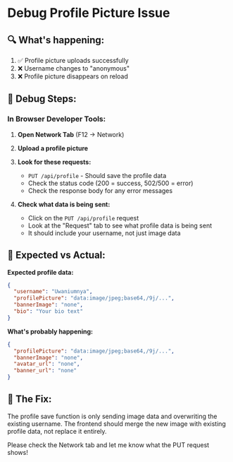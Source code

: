 # Debug Profile Picture Issue

## 🔍 What's happening:
1. ✅ Profile picture uploads successfully 
2. ❌ Username changes to "anonymous"
3. ❌ Profile picture disappears on reload

## 🧪 Debug Steps:

### In Browser Developer Tools:

1. **Open Network Tab** (F12 → Network)
2. **Upload a profile picture**
3. **Look for these requests:**
   - `PUT /api/profile` - Should save the profile data
   - Check the status code (200 = success, 502/500 = error)
   - Check the response body for any error messages

4. **Check what data is being sent:**
   - Click on the `PUT /api/profile` request
   - Look at the "Request" tab to see what profile data is being sent
   - It should include your username, not just image data

## 🔧 Expected vs Actual:

**Expected profile data:**
```json
{
  "username": "Uwaniumnya",
  "profilePicture": "data:image/jpeg;base64,/9j/...",
  "bannerImage": "none",
  "bio": "Your bio text"
}
```

**What's probably happening:**
```json
{
  "profilePicture": "data:image/jpeg;base64,/9j/...",
  "bannerImage": "none",
  "avatar_url": "none",
  "banner_url": "none"
}
```

## 🎯 The Fix:
The profile save function is only sending image data and overwriting the existing username. The frontend should merge the new image with existing profile data, not replace it entirely.

Please check the Network tab and let me know what the PUT request shows!